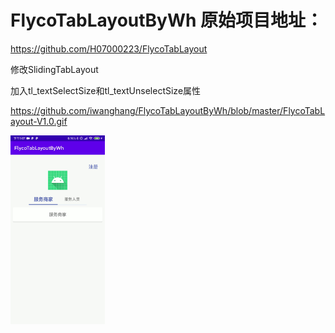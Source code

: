 # FlycoTabLayoutByWh 原始项目地址：

https://github.com/H07000223/FlycoTabLayout

修改SlidingTabLayout

加入tl_textSelectSize和tl_textUnselectSize属性

https://github.com/iwanghang/FlycoTabLayoutByWh/blob/master/FlycoTabLayout-V1.0.gif

<img src="FlycoTabLayout-V1.0.gif" width="30%" alt="dialog_sample"/> 
